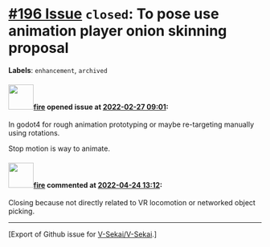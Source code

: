 # [\#196 Issue](https://github.com/V-Sekai/V-Sekai/issues/196) `closed`: To pose use animation player onion skinning proposal
**Labels**: `enhancement`, `archived`


#### <img src="https://avatars.githubusercontent.com/u/32321?u=c2e06a3d2b49a467aa907e54aa259516440267cc&v=4" width="50">[fire](https://github.com/fire) opened issue at [2022-02-27 09:01](https://github.com/V-Sekai/V-Sekai/issues/196):

In godot4 for rough animation prototyping or maybe re-targeting manually using rotations.

Stop motion is way to animate.


#### <img src="https://avatars.githubusercontent.com/u/32321?u=c2e06a3d2b49a467aa907e54aa259516440267cc&v=4" width="50">[fire](https://github.com/fire) commented at [2022-04-24 13:12](https://github.com/V-Sekai/V-Sekai/issues/196#issuecomment-1107839447):

Closing because not directly related to VR locomotion or networked object picking.


-------------------------------------------------------------------------------



[Export of Github issue for [V-Sekai/V-Sekai](https://github.com/V-Sekai/V-Sekai).]
